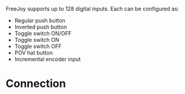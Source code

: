 FreeJoy supports up to 128 digital inputs. Each can be configured as:

* Regular push button
* Inverted push button
* Toggle switch ON/OFF
* Toggle switch ON
* Toggle switch OFF
* POV hat button
* Incremental encoder input

# Connection